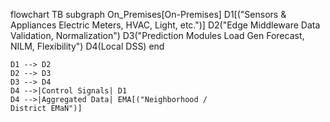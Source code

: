 flowchart TB
    subgraph On_Premises[On-Premises]
        D1[("Sensors & Appliances
        Electric Meters,
        HVAC, Light, etc.")]
        D2("Edge Middleware
        Data Validation,
        Normalization")
        D3("Prediction Modules
        Load Gen Forecast,
        NILM, Flexibility")
        D4(Local DSS)
    end
    
    D1 --> D2
    D2 --> D3
    D3 --> D4
    D4 -->|Control Signals| D1
    D4 -->|Aggregated Data| EMA[("Neighborhood /
    District EMaN")]
